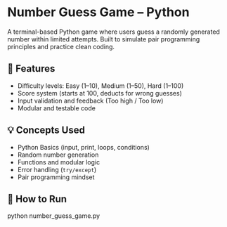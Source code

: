 #  Number Guess Game – Python

A terminal-based Python game where users guess a randomly generated number within limited attempts. Built to simulate pair programming principles and practice clean coding.

## 🔧 Features
- Difficulty levels: Easy (1–10), Medium (1–50), Hard (1–100)
- Score system (starts at 100, deducts for wrong guesses)
- Input validation and feedback (Too high / Too low)
- Modular and testable code

## 💡 Concepts Used
- Python Basics (input, print, loops, conditions)
- Random number generation
- Functions and modular logic
- Error handling (`try/except`)
- Pair programming mindset

## 🚀 How to Run
python number_guess_game.py
